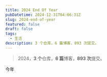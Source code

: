 ```yaml
---
title: 2024 End Of Year
pubDatetime: 2024-12-31T04:06:31Z
slug: 2024-end-of-year
featured: false
draft: false
tags:
  - 生活
description: 3 个仓库，6 篇博客，893 次提交。
---
```


> 2024，**3 个**仓库，**6 篇**博客，**893 次**提交。

今年